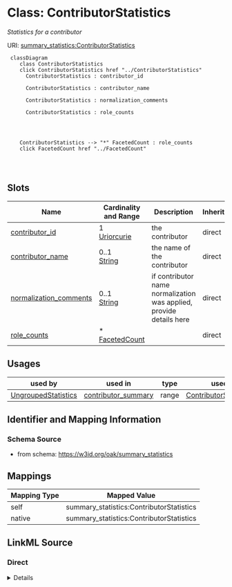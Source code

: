 

# Class: ContributorStatistics


_Statistics for a contributor_





URI: [summary_statistics:ContributorStatistics](https://w3id.org/oaklib/summary_statistics.ContributorStatistics)






```{mermaid}
 classDiagram
    class ContributorStatistics
    click ContributorStatistics href "../ContributorStatistics"
      ContributorStatistics : contributor_id
        
      ContributorStatistics : contributor_name
        
      ContributorStatistics : normalization_comments
        
      ContributorStatistics : role_counts
        
          
    
    
    ContributorStatistics --> "*" FacetedCount : role_counts
    click FacetedCount href "../FacetedCount"

        
      
```




<!-- no inheritance hierarchy -->


## Slots

| Name | Cardinality and Range | Description | Inheritance |
| ---  | --- | --- | --- |
| [contributor_id](contributor_id.md) | 1 <br/> [Uriorcurie](Uriorcurie.md) | the contributor | direct |
| [contributor_name](contributor_name.md) | 0..1 <br/> [String](String.md) | the name of the contributor | direct |
| [normalization_comments](normalization_comments.md) | 0..1 <br/> [String](String.md) | if contributor name normalization was applied, provide details here | direct |
| [role_counts](role_counts.md) | * <br/> [FacetedCount](FacetedCount.md) |  | direct |





## Usages

| used by | used in | type | used |
| ---  | --- | --- | --- |
| [UngroupedStatistics](UngroupedStatistics.md) | [contributor_summary](contributor_summary.md) | range | [ContributorStatistics](ContributorStatistics.md) |






## Identifier and Mapping Information







### Schema Source


* from schema: https://w3id.org/oak/summary_statistics




## Mappings

| Mapping Type | Mapped Value |
| ---  | ---  |
| self | summary_statistics:ContributorStatistics |
| native | summary_statistics:ContributorStatistics |







## LinkML Source

<!-- TODO: investigate https://stackoverflow.com/questions/37606292/how-to-create-tabbed-code-blocks-in-mkdocs-or-sphinx -->

### Direct

<details>
```yaml
name: ContributorStatistics
description: Statistics for a contributor
from_schema: https://w3id.org/oak/summary_statistics
attributes:
  contributor_id:
    name: contributor_id
    description: the contributor
    from_schema: https://w3id.org/oak/summary_statistics
    rank: 1000
    key: true
    domain_of:
    - ContributorStatistics
    range: uriorcurie
    required: true
  contributor_name:
    name: contributor_name
    description: the name of the contributor
    from_schema: https://w3id.org/oak/summary_statistics
    rank: 1000
    domain_of:
    - ContributorStatistics
    range: string
  normalization_comments:
    name: normalization_comments
    description: if contributor name normalization was applied, provide details here
    from_schema: https://w3id.org/oak/summary_statistics
    rank: 1000
    domain_of:
    - ContributorStatistics
    range: string
  role_counts:
    name: role_counts
    from_schema: https://w3id.org/oak/summary_statistics
    rank: 1000
    domain_of:
    - ContributorStatistics
    range: FacetedCount
    multivalued: true
    inlined: true

```
</details>

### Induced

<details>
```yaml
name: ContributorStatistics
description: Statistics for a contributor
from_schema: https://w3id.org/oak/summary_statistics
attributes:
  contributor_id:
    name: contributor_id
    description: the contributor
    from_schema: https://w3id.org/oak/summary_statistics
    rank: 1000
    key: true
    alias: contributor_id
    owner: ContributorStatistics
    domain_of:
    - ContributorStatistics
    range: uriorcurie
    required: true
  contributor_name:
    name: contributor_name
    description: the name of the contributor
    from_schema: https://w3id.org/oak/summary_statistics
    rank: 1000
    alias: contributor_name
    owner: ContributorStatistics
    domain_of:
    - ContributorStatistics
    range: string
  normalization_comments:
    name: normalization_comments
    description: if contributor name normalization was applied, provide details here
    from_schema: https://w3id.org/oak/summary_statistics
    rank: 1000
    alias: normalization_comments
    owner: ContributorStatistics
    domain_of:
    - ContributorStatistics
    range: string
  role_counts:
    name: role_counts
    from_schema: https://w3id.org/oak/summary_statistics
    rank: 1000
    alias: role_counts
    owner: ContributorStatistics
    domain_of:
    - ContributorStatistics
    range: FacetedCount
    multivalued: true
    inlined: true

```
</details>